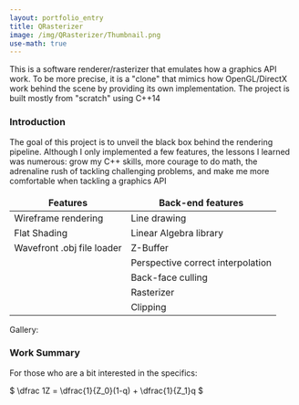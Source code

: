 ```yaml
---
layout: portfolio_entry
title: QRasterizer
image: /img/QRasterizer/Thumbnail.png
use-math: true
---
```


This is a software renderer/rasterizer that emulates how a graphics API work. To be more precise, it
is a "clone" that mimics how OpenGL/DirectX work behind the scene by providing its own
implementation. The project is built mostly from "scratch" using C++14

### Introduction
The goal of this project is to unveil the black box behind the rendering pipeline. Although I only
implemented a few features, the lessons I learned was numerous: grow my C++ skills, more courage to
do math, the adrenaline rush of tackling challenging problems, and make me more comfortable when
tackling a graphics API

<style>
td, th {
   border: none!important;
}
</style>

| Features | Back-end features |
| -------- | ----------------- |
| Wireframe rendering | Line drawing |
| Flat Shading | Linear Algebra library |
| Wavefront .obj file loader | Z-Buffer |
| | Perspective correct interpolation |
| | Back-face culling |
| | Rasterizer |
| | Clipping |

Gallery:



### Work Summary
For those who are a bit interested in the specifics:

$ \dfrac 1Z = \dfrac{1}{Z_0}(1-q) + \dfrac{1}{Z_1}q $


